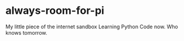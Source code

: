 # always-room-for-pi
My little piece of the internet sandbox
Learning Python Code now. Who knows tomorrow.
